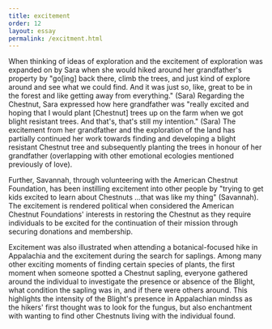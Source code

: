 ```yaml
---
title: excitement
order: 12
layout: essay
permalink: /excitment.html
---
```


When thinking of ideas of exploration and the excitement of exploration was expanded on by Sara when she would hiked around her grandfather's property by 
"go[ing] back there, climb the trees, and just kind of explore around and see what we could find. And it was just so, like, great to be in the forest and like getting away from everything." (Sara)
Regarding the Chestnut, Sara expressed how here grandfather was
"really excited and hoping that I would plant [Chestnut] trees up on the farm when we got blight resistant trees. And that's, that's still my intention." (Sara)
The excitement from her grandfather and the exploration of the land has partially continued her work towards finding and developing a blight resistant Chestnut tree and subsequently planting the trees in honour of her grandfather (overlapping with other emotional ecologies mentioned previously of love).

Further, Savannah, through volunteering with the American Chestnut Foundation, has been instilling excitement into other people by "trying to get kids excited to learn about Chestnuts ...that was like my thing" (Savannah). The excitement is rendered political when considered the American Chestnut Foundations' interests in restoring the Chestnut as they require individuals to be excited for the continuation of their mission through securing donations and membership. 

Excitement was also illustrated when attending a botanical-focused hike in Appalachia and the excitement during the search for saplings. Among many other exciting moments of finding certain species of plants, the first moment when someone spotted a Chestnut sapling, everyone gathered around the individual to investigate the presence or absence of the Blight, what condition the sapling was in, and if there were others around. This highlights the intensity of the Blight's presence in Appalachian mindss as the hikers' first thought was to look for the fungus, but also enchantment with wanting to find other Chestnuts living with the individual found.
